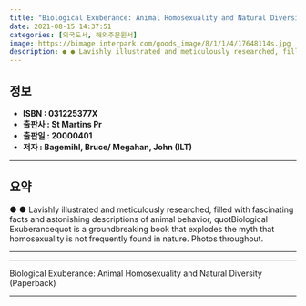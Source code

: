 ```yaml
---
title: "Biological Exuberance: Animal Homosexuality and Natural Diversity (Paperback)"
date: 2021-08-15 14:37:51
categories: [외국도서, 해외주문원서]
image: https://bimage.interpark.com/goods_image/8/1/1/4/17648114s.jpg
description: ● ● Lavishly illustrated and meticulously researched, filled with fascinating facts and astonishing descriptions of animal behavior, quotBiological Exuberance
---
```


## **정보**

- **ISBN : 031225377X**
- **출판사 : St Martins Pr**
- **출판일 : 20000401**
- **저자 : Bagemihl, Bruce/ Megahan, John (ILT)**

------



## **요약**

●  ●  Lavishly illustrated and meticulously researched, filled with fascinating facts and astonishing descriptions of animal behavior, quotBiological Exuberancequot is a groundbreaking book that explodes the myth that homosexuality is not frequently found in nature. Photos throughout. 

------



------


Biological Exuberance: Animal Homosexuality and Natural Diversity (Paperback) 

------


